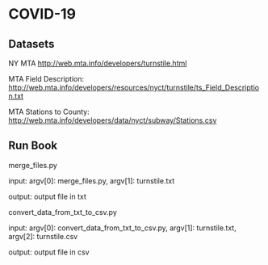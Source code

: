 # COVID-19

## Datasets

NY MTA
http://web.mta.info/developers/turnstile.html

MTA Field Description:
http://web.mta.info/developers/resources/nyct/turnstile/ts_Field_Description.txt

MTA Stations to County:
http://web.mta.info/developers/data/nyct/subway/Stations.csv

## Run Book
merge_files.py

input: argv[0]: merge_files.py, argv[1]: turnstile.txt

output: output file in txt

convert_data_from_txt_to_csv.py

input: argv[0]: convert_data_from_txt_to_csv.py, argv[1]: turnstile.txt, argv[2]: turnstile.csv

output: output file in csv
